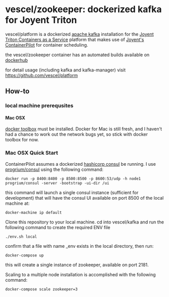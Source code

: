 # vescel/zookeeper: dockerized kafka for Joyent Triton
vescel/platform is a dockerized [apache kafka](http://kafka.apache.org/) installation for the [Joyent Triton Containers as a Service](https://www.joyent.com/triton) platform that makes use of [Joyent's ContainerPilot](https://www.joyent.com/containerpilot) for container scheduling.

the vescel/zookeeper container has an automated builds available on [dockerhub](https//hub.docker.com/r/vescel)

for detail usage (including kafka and kafka-manager) visit https://github.com/vescel/platform

## How-to
### local machine prerequsites
#### Mac OSX
[docker toolbox](https://www.docker.com/products/docker-toolbox) must be installed. Docker for Mac is still fresh, and I haven't had a chance to work out the network bugs yet, so stick with docker toolbox for now.

### Mac OSX Quick Start
ContainerPilot assumes a dockerized [hashicorp consul](https://www.consul.io/) be running. I use [progrium/consul](https://hub.docker.com/r/progrium/consul/) using the following command:

```
docker run -p 8400:8400 -p 8500:8500 -p 8600:53/udp -h node1 progrium/consul -server -bootstrap -ui-dir /ui
```
this command will launch a single consul instance (sufficient for development) that will have the consul UI available on port 8500 of the local machine at: 

```
docker-machine ip default
```

Clone this repository to your local machine. cd into vescel/kafka and run the following command to create the required ENV file

```
./env.sh local
```

confirm that a file with name _env exists in the local directory, then run:

```
docker-compose up
```
this will create a single instance of zookeeper, available on port 2181.

Scaling to a multiple node installation is accomplished with the following command:

```
docker-compose scale zookeeper=3
